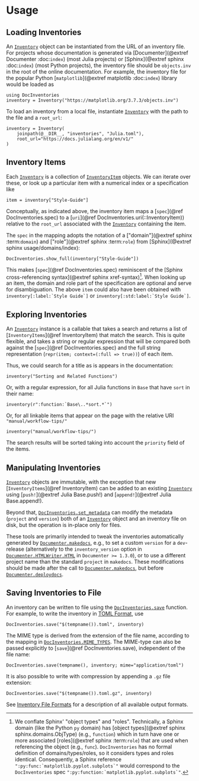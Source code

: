# Usage


## Loading Inventories

An [`Inventory`](@ref) object can be instantiated from the URL of an inventory file. For projects whose documentation is generated via [Documenter](@extref Documenter :doc:`index`) (most Julia projects) or [Sphinx](@extref sphinx :doc:`index`) (most Python projects), the inventory file should be `objects.inv` in the root of the online documentation. For example, the inventory file for the popular Python [`matplotlib`](@extref matplotlib :doc:`index`) library would be loaded as

```@example usage
using DocInventories
inventory = Inventory("https://matplotlib.org/3.7.3/objects.inv")
```

To load an inventory from a local file, instantiate [`Inventory`](@ref) with the path to the file and a `root_url`:

```@example usage
inventory = Inventory(
    joinpath(@__DIR__, "inventories", "Julia.toml"),
    root_url="https://docs.julialang.org/en/v1/"
)
```

## Inventory Items

Each [`Inventory`](@ref) is a collection of [`InventoryItem`](@ref) objects. We can iterate over these, or look up a particular item with a numerical index or a specification like

```@example usage
item = inventory["Style-Guide"]
```

Conceptually, as indicated above, the inventory item maps a [`spec`](@ref DocInventories.spec) to a [`uri`](@ref DocInventories.uri(::InventoryItem)) relative to the `root_url` associated with the [`Inventory`](@ref) containing the item.

The `spec` in the mapping adopts the notation of a ["domain"](@extref sphinx :term:`domain`) and ["role"](@extref sphinx :term:`role`) from [Sphinx](@extref sphinx usage/domains/index):

```@example usage
DocInventories.show_full(inventory["Style-Guide"])
```

This makes [`spec`](@ref DocInventories.spec) reminiscent of the [Sphinx cross-referencing syntax](@extref sphinx xref-syntax)[^1]. When looking up an item, the domain and role part of the specification are optional and serve for disambiguation. The above `item` could also have been obtained with ```inventory[:label:`Style Guide`]``` or ```inventory[:std:label:`Style Guide`]```.

[^1]: We conflate Sphinx' "object types" and "roles". Technically, a Sphinx domain (like the Python `py` domain) has [object types](@extref sphinx sphinx.domains.ObjType) (e.g., `function`) which in turn have one or more associated [roles](@extref sphinx :term:`role`) that are used when referencing the object (e.g., `func`). `DocInventories` has no formal definition of domains/types/roles, so it considers types and roles identical. Consequently, a Sphinx reference ```":py:func:`matplotlib.pyplot.subplots`"``` would correspond to the `DocInventories` spec ```":py:function:`matplotlib.pyplot.subplots`"```.


## Exploring Inventories

An [`Inventory`](@ref) instance is a callable that takes a search and returns a list of [`InventoryItems`](@ref InventoryItem) that match the search. This is quite flexible, and takes a string or regular expression that will be compared both against the [`spec`](@ref DocInventories.spec) and the full string representation (`repr(item; context=(:full => true))`) of each item.

Thus, we could search for a title as is appears in the documentation:

```@example usage
inventory("Sorting and Related Functions")
```

Or, with a regular expression, for all Julia functions in `Base` that have `sort` in their name:

```@example usage
inventory(r":function:`Base\..*sort.*`")
```

Or, for all linkable items that appear on the page with the relative URI `"manual/workflow-tips/"`

```@example usage
inventory("manual/workflow-tips/")
```

The search results will be sorted taking into account the `priority` field of the items.


## Manipulating Inventories

[`Inventory`](@ref) objects are immutable, with the exception that new [`InventoryItems`](@ref InventoryItem) can be added to an existing [`Inventory`](@ref) using [`push!`](@extref Julia Base.push!) and [`append!`](@extref Julia Base.append!).

Beyond that, [`DocInventories.set_metadata`](@ref) can modify the metadata (`project` and `version`) both of an [`Inventory`](@ref) object and an inventory file on disk, but the operation is in-place only for files.

These tools are primarily intended to tweak the inventories automatically generated by [`Documenter.makedocs`](@extref), e.g., to set a custom `version` for a `dev`-release (alternatively to the `inventory_version` option in [`Documenter.HTMLWriter.HTML`](@extref) in `Documenter >= 1.3.0`), or to use a different project name than the standard `project` in `makedocs`. These modifications should be made after the call to [`Documenter.makedocs`](@extref), but before [`Documenter.deploydocs`](@extref).


## Saving Inventories to File

An inventory can be written to file using the [`DocInventories.save`](@ref) function. For example, to write the inventory in [TOML Format](@ref), use

```@example usage
DocInventories.save("$(tempname()).toml", inventory)
```

The MIME type is derived from the extension of the file name, according to the mapping in [`DocInventories.MIME_TYPES`](@ref). The MIME-type can also be passed explicitly to [`save`](@ref DocInventories.save), independent of the file name:

```@example usage
DocInventories.save(tempname(), inventory; mime="application/toml")
```

It is also possible to write with compression by appending a `.gz` file extension:

```@example usage
DocInventories.save("$(tempname()).toml.gz", inventory)
```

See [Inventory File Formats](@ref) for a description of all available output formats.
